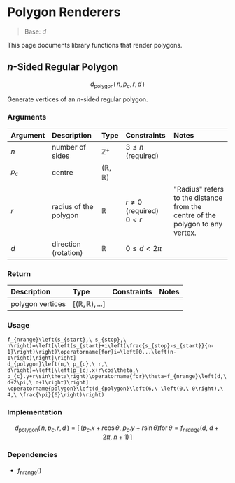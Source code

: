 # Polygon Renderers
<!-- #SQUARK live!
| dest = desmos/library/rendering/polygons
| title = Polygons
| index = desmos / library / rendering / polygons
| update = 2025 August 21
-->

> Base: $d$

This page documents library functions that render polygons.


## $n$-Sided Regular Polygon

```math
d_\text{polygon} \left(\,
  n,
  p_c,
  r,
  d
\,\right)
```

Generate vertices of an $n$-sided regular polygon.

### Arguments
| Argument | Description | Type | Constraints | Notes |
| :------- | :---------- | :--- | :---------- | :---- |
| $n$ | number of sides | $\mathbb{Z}^{+}$ | $3 \leq n$ (required) |
| $p_c$ | centre | $(\mathbb{R}, \mathbb{R})$ |
| $r$ | radius of the polygon | $\mathbb{R}$ | $r \neq 0$ (required) <br> $0 < r$ | "Radius" refers to the distance from the centre of the polygon to any vertex. |
| $d$ | direction (rotation) | $\mathbb{R}$ | $0 \leq d < 2\pi$ |  |

### Return
| Description | Type | Constraints | Notes |
| :---------- | :--- | :---------- | :---- |
| polygon vertices | $[(\mathbb{R}, \mathbb{R}), ...]$ | | |

### Usage
```desmos
f_{nrange}\left(s_{start},\ s_{stop},\ n\right)=\left[\left(s_{start}+i\left(\frac{s_{stop}-s_{start}}{n-1}\right)\right)\operatorname{for}i=\left[0...\left(n-1\right)\right]\right]
d_{polygon}\left(n,\ p_{c},\ r,\ d\right)=\left[\left(p_{c}.x+r\cos\theta,\ p_{c}.y+r\sin\theta\right)\operatorname{for}\theta=f_{nrange}\left(d,\ d+2\pi,\ n+1\right)\right]
\operatorname{polygon}\left(d_{polygon}\left(6,\ \left(0,\ 0\right),\ 4,\ \frac{\pi}{6}\right)\right)
```

### Implementation
```math
d_\text{polygon} \left(\,
  n,
  p_c,
  r,
  d
\,\right)
=
\left[\,
  \left(p_{c}.x+r\cos\theta,\ p_{c}.y+r\sin\theta\right)\operatorname{for}\theta=f_{nrange}\left(d,\ d+2\pi,\ n+1\right)
\,\right]
```

### Dependencies
- $f_\text{nrange}()$
